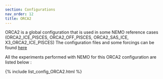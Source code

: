 ```yaml
---
section: Configurations
nav_order: 12
title: ORCA2
---
```


ORCA2 is a global configuration that is used in some NEMO reference cases (ORCA2_ICE_PISCES, ORCA2_OFF_PISCES, ORCA2_SAS_ICE, X3_ORCA2_ICE_PISCES) 
The configuration files and some forcings can be found [here](https://gws-access.jasmin.ac.uk/public/nemo/sette_inputs/)

All the experiments performed with NEMO for this ORCA2 configuration are listed below :

{% include list_config_ORCA2.html %}

